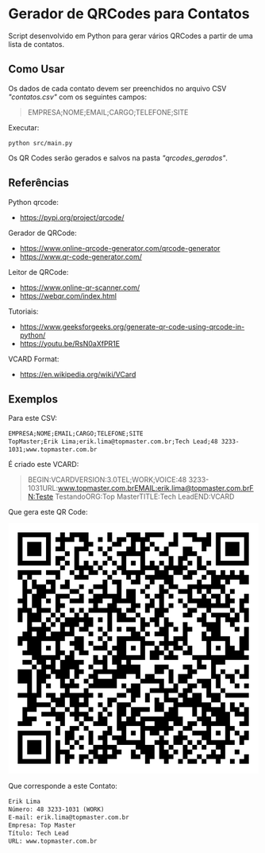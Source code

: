 # Gerador de QRCodes para Contatos

Script desenvolvido em Python para gerar vários QRCodes a partir de uma lista de contatos.

## Como Usar

Os dados de cada contato devem ser preenchidos no arquivo CSV _"contatos.csv"_ com os seguintes campos:

> EMPRESA;NOME;EMAIL;CARGO;TELEFONE;SITE

Executar:

```
python src/main.py
```

Os QR Codes serão gerados e salvos na pasta _"qrcodes_gerados"_.

## Referências

Python qrcode:

-   https://pypi.org/project/qrcode/

Gerador de QRCode:

-   https://www.online-qrcode-generator.com/qrcode-generator
-   https://www.qr-code-generator.com/

Leitor de QRCode:

-   https://www.online-qr-scanner.com/
-   https://webqr.com/index.html

Tutoriais:

-   https://www.geeksforgeeks.org/generate-qr-code-using-qrcode-in-python/
-   https://youtu.be/RsN0aXfPR1E

VCARD Format:

-   https://en.wikipedia.org/wiki/VCard

## Exemplos

Para este CSV:

```
EMPRESA;NOME;EMAIL;CARGO;TELEFONE;SITE
TopMaster;Erik Lima;erik.lima@topmaster.com.br;Tech Lead;48 3233-1031;www.topmaster.com.br
```

É criado este VCARD:

> BEGIN:VCARDVERSION:3.0TEL;WORK;VOICE:48 3233-1031URL:www.topmaster.com.brEMAIL:erik.lima@topmaster.com.brFN:Teste TestandoORG:Top MasterTITLE:Tech LeadEND:VCARD

Que gera este QR Code:

![QR Code](<qrcodes_gerados/Erik Lima.png> "Erik Lima")

Que corresponde a este Contato:

    Erik Lima
    Número: 48 3233-1031 (WORK)
    E-mail: erik.lima@topmaster.com.br
    Empresa: Top Master
    Título: Tech Lead
    URL: www.topmaster.com.br
